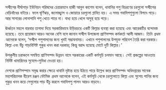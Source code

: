 সন্দ্বীপের দীর্ঘাপাড় ইউনিয়ন পরিষদের চেয়ারম্যান হাজী আবুল কাশেম বলেন, ধাবানির পশু বিচরণের চরগুলো সন্দ্বীপের বেড়িবাঁধের বাইরে। ফলে ঘূর্ণিঝড়, জলোচ্ছ্বাস ও জোয়ারে চরগুলো প্লাবিত হয়। এ সময় গবাদিপশুগুলো বিপদে পড়ে। আর সাগরের লোনাপানি পশু খেতে পারে না। বাধ্য হয়ে খেলে অসুস্থ হয়ে পড়ে। 

ঊর্ধ্বতন মহলে বারবার তাগাদা দিয়ে সরকারিভাবে উড়িরচরে একটি কিল্লার ব্যবস্থা করা হয়েছে এবং আরেকটির বন্দোবস্ত হয়েছে। তবে প্রয়োজন আরও অনেক বেশি বলে জানান সন্দ্বীপ উপজেলা প্রাণিসম্পদ কর্মকর্তা আলী আজম। তিনি *প্রথম আলো*কে বলেন, ‘সন্দ্বীপ পশুপালনের জন্য খুবই সম্ভাবনাময়। এখানে পশুপালনের উপযুক্ত পরিবেশ তৈরি করা দরকার। কিল্লা এবং উঁচু পাড়বিশিষ্ট পুকুর খনন করা দরকার; কিন্তু বরাদ্দ হয়েছে মোটে দুটি কিল্লার।’ 

উপকূলীয় চরাঞ্চলে সমন্বিত প্রাণিসম্পদ উন্নয়ন নামে সরকারের একটি কর্মসূচি চলমান আছে। সেই প্রকল্পের আওতায় নির্দিষ্ট খামারিদের সুযোগ–সুবিধা দেওয়া হয়। 

দেশকে প্রাণিসম্পদে সমৃদ্ধ করার ক্ষেত্রে ধাবানি দৃষ্টান্ত হয়ে উঠতে পারে উল্লেখ করে প্রাণিসম্পদ অধিদপ্তরের সাবেক মহাপরিচালক হীরেশ রঞ্জন ভৌমিক *প্রথম আলো*কে বলেন, এই কর্মসূচি থেকে চরগুলোতে কিল্লা এবং সুপেয় পানির জন্য পুকুর খনন করে সেগুলোর পাড় উঁচু করলে গবাদিপশু পালন আরও বাড়বে।
